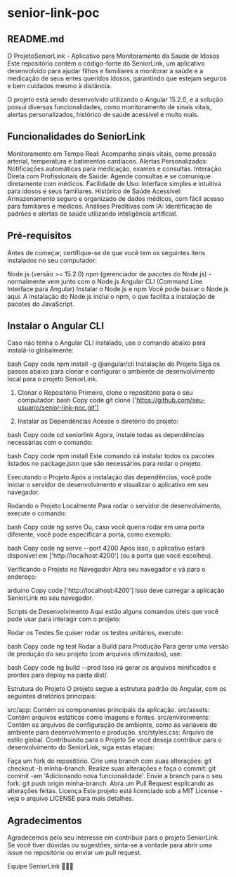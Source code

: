 
# senior-link-poc

##  README.md 

O ProjetoSeniorLink - Aplicativo para Monitoramento da Saúde de Idosos
Este repositório contém o código-fonte do SeniorLink, um aplicativo desenvolvido para ajudar filhos e familiares a monitorar a saúde e a medicação de seus entes queridos idosos, garantindo que estejam seguros e bem cuidados mesmo à distância.

O projeto está sendo desenvolvido utilizando o Angular 15.2.0, e a solução possui diversas funcionalidades, como monitoramento de sinais vitais, alertas personalizados, histórico de saúde acessível e muito mais.

## Funcionalidades do SeniorLink

Monitoramento em Tempo Real: Acompanhe sinais vitais, como pressão arterial, temperatura e batimentos cardíacos.
Alertas Personalizados: Notificações automáticas para medicação, exames e consultas.
Interação Direta com Profissionais de Saúde: Agende consultas e se comunique diretamente com médicos.
Facilidade de Uso: Interface simples e intuitiva para idosos e seus familiares.
Histórico de Saúde Acessível: Armazenamento seguro e organizado de dados médicos, com fácil acesso para familiares e médicos.
Análises Preditivas com IA: Identificação de padrões e alertas de saúde utilizando inteligência artificial.

## Pré-requisitos
Antes de começar, certifique-se de que você tem os seguintes itens instalados no seu computador:

Node.js (versão >= 15.2.0)
npm (gerenciador de pacotes do Node.js) - normalmente vem junto com o Node.js
Angular CLI (Command Line Interface para Angular)
Instalar o Node.js e npm
Você pode baixar o Node.js aqui. A instalação do Node.js inclui o npm, o que facilita a instalação de pacotes do JavaScript.

## Instalar o Angular CLI
Caso não tenha o Angular CLI instalado, use o comando abaixo para instalá-lo globalmente:

bash
Copy code
npm install -g @angular/cli
Instalação do Projeto
Siga os passos abaixo para clonar e configurar o ambiente de desenvolvimento local para o projeto SeniorLink.

1. Clonar o Repositório
Primeiro, clone o repositório para o seu computador: bash
Copy code git clone ['https://github.com/seu-usuario/senior-link-poc.git']

2. Instalar as Dependências
Acesse o diretório do projeto:

bash
Copy code
cd seniorlink
Agora, instale todas as dependências necessárias com o comando:

bash
Copy code
npm install
Este comando irá instalar todos os pacotes listados no package.json que são necessários para rodar o projeto.

Executando o Projeto
Após a instalação das dependências, você pode iniciar o servidor de desenvolvimento e visualizar o aplicativo em seu navegador.

Rodando o Projeto Localmente
Para rodar o servidor de desenvolvimento, execute o comando:

bash
Copy code
ng serve
Ou, caso você queira rodar em uma porta diferente, você pode especificar a porta, como exemplo:

bash
Copy code
ng serve --port 4200
Após isso, o aplicativo estará disponível em ['http://localhost:4200'] (ou a porta que você escolheu).

Verificando o Projeto no Navegador
Abra seu navegador e vá para o endereço:

arduino
Copy code
['http://localhost:4200']
Isso deve carregar a aplicação SeniorLink no seu navegador.

Scripts de Desenvolvimento
Aqui estão alguns comandos úteis que você pode usar para interagir com o projeto:

Rodar os Testes
Se quiser rodar os testes unitários, execute:

bash
Copy code
ng test
Rodar a Build para Produção
Para gerar uma versão de produção do seu projeto (com arquivos otimizados), use:

bash
Copy code
ng build --prod
Isso irá gerar os arquivos minificados e prontos para deploy na pasta dist/.

Estrutura do Projeto
O projeto segue a estrutura padrão do Angular, com os seguintes diretórios principais:

src/app: Contém os componentes principais da aplicação.
src/assets: Contém arquivos estáticos como imagens e fontes.
src/environments: Contém os arquivos de configuração de ambiente, como as variáveis de ambiente para desenvolvimento e produção.
src/styles.css: Arquivo de estilo global.
Contribuindo para o Projeto
Se você deseja contribuir para o desenvolvimento do SeniorLink, siga estas etapas:

Faça um fork do repositório.
Crie uma branch com suas alterações: git checkout -b minha-branch.
Realize suas alterações e faça o commit: git commit -am 'Adicionando nova funcionalidade'.
Envie a branch para o seu fork: git push origin minha-branch.
Abra um Pull Request explicando as alterações feitas.
Licença
Este projeto está licenciado sob a MIT License - veja o arquivo LICENSE para mais detalhes.

## Agradecimentos
Agradecemos pelo seu interesse em contribuir para o projeto SeniorLink. Se você tiver dúvidas ou sugestões, sinta-se à vontade para abrir uma issue no repositório ou enviar um pull request.

Equipe SeniorLink 🧑‍⚕️👵
